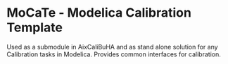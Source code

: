 # MoCaTe - Modelica Calibration Template

Used as a submodule in AixCaliBuHA and as stand alone solution for any Calibration tasks in Modelica.
Provides common interfaces for calibration.

